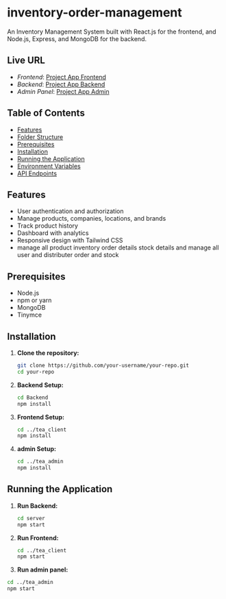 # inventory-order-management
 
An Inventory Management System built with React.js for the frontend, and Node.js, Express, and MongoDB for the backend.

## Live URL
- *Frontend*: [Project App Frontend](https://inventory-order-management-ddqc.vercel.app/)
- *Backend*: [Project App Backend](https://inventory-order-management-1-z6ss.onrender.com)
- *Admin Panel*: [Project App Admin](https://inventory-order-management-eight.vercel.app/)


## Table of Contents

- [Features](#features)
- [Folder Structure](#folder-structure)
- [Prerequisites](#prerequisites)
- [Installation](#installation)
- [Running the Application](#running-the-application)
- [Environment Variables](#environment-variables)
- [API Endpoints](#api-endpoints)

## Features

- User authentication and authorization
- Manage products, companies, locations, and brands
- Track product history
- Dashboard with analytics
- Responsive design with Tailwind CSS
- manage all product inventory order details stock details and manage all user and distributer order and stock

## Prerequisites

- Node.js
- npm or yarn
- MongoDB
- Tinymce

## Installation

1. **Clone the repository:**
   ```bash
   git clone https://github.com/your-username/your-repo.git
   cd your-repo
   ```

2. **Backend Setup:**
   ```bash
   cd Backend
   npm install
   ```

3. **Frontend Setup:**
   ```bash
   cd ../tea_client
   npm install
   ```
4. **admin Setup:**
   ```bash
   cd ../tea_admin
   npm install
   ```

## Running the Application

1. **Run Backend:**
   ```bash
   cd server
   npm start
   ```

2. **Run Frontend:**
   ```bash
   cd ../tea_client
   npm start
   ```
 3. **Run admin panel:**
   ```bash
   cd ../tea_admin
   npm start
   ```




